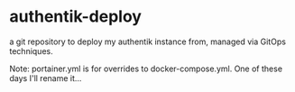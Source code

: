# authentik-deploy

a git repository to deploy my authentik instance from, managed via GitOps techniques.

Note: portainer.yml is for overrides to docker-compose.yml. One of these days I'll rename it...
